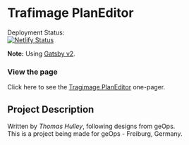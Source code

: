 # Trafimage PlanEditor

Deployment Status:<br />
[![Netlify Status](https://api.netlify.com/api/v1/badges/6a2e9426-73ce-4bd3-a335-5ad033d781dd/deploy-status)](https://app.netlify.com/sites/hungry-khorana-fb6885/deploys)

**Note:** Using [Gatsby v2](https://www.gatsbyjs.org/blog/2018-09-17-gatsby-v2/).

### View the page
Click here to see the [Tragimage PlanEditor](https://trafimage.mapset.ch/) one-pager.


## Project Description
Written by *Thomas Hulley*, following designs from geOps. <br/>
This is a project being made for geOps - Freiburg, Germany.


